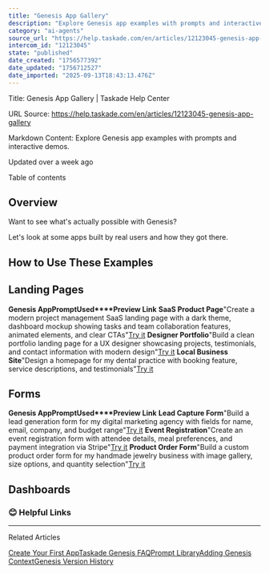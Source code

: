 ```yaml
---
title: "Genesis App Gallery"
description: "Explore Genesis app examples with prompts and interactive demos."
category: "ai-agents"
source_url: "https://help.taskade.com/en/articles/12123045-genesis-app-gallery"
intercom_id: "12123045"
state: "published"
date_created: "1756577392"
date_updated: "1756712527"
date_imported: "2025-09-13T18:43:13.476Z"
---
```


Title: Genesis App Gallery | Taskade Help Center

URL Source: https://help.taskade.com/en/articles/12123045-genesis-app-gallery

Markdown Content:
Explore Genesis app examples with prompts and interactive demos.

Updated over a week ago

Table of contents

**Overview**
------------

Want to see what's actually possible with Genesis?

Let's look at some apps built by real users and how they got there.

**How to Use These Examples**
-----------------------------

**Landing Pages**
-----------------

**Genesis App****Prompt****Used****Preview Link**
**SaaS Product Page**"Create a modern project management SaaS landing page with a dark theme, dashboard mockup showing tasks and team collaboration features, animated elements, and clear CTAs"[Try it](https://landing-page-mirage-jdglsxqn.taskade.app/)
**Designer Portfolio**"Build a clean portfolio landing page for a UX designer showcasing projects, testimonials, and contact information with modern design"[Try it](https://portfolio-palette-2fl0un79.taskade.app/)
**Local Business Site**"Design a homepage for my dental practice with booking feature, service descriptions, and testimonials"[Try it](https://dental-home-s4xmcak6.taskade.app/)

**Forms**
---------

**Genesis App****Prompt****Used****Preview Link**
**Lead Capture Form**"Build a lead generation form for my digital marketing agency with fields for name, email, company, and budget range"[Try it](https://lead-capture-form-pmtoelno.taskade.app/)
**Event Registration**"Create an event registration form with attendee details, meal preferences, and payment integration via Stripe"[Try it](https://event-registration-68n46o73.taskade.app/)
**Product Order Form**"Build a custom product order form for my handmade jewelry business with image gallery, size options, and quantity selection"[Try it](https://product-order-form-xpi6oe6j.taskade.app/)

**Dashboards**
--------------

### **😊 Helpful Links**

* * *

Related Articles

[Create Your First App](https://help.taskade.com/en/articles/11957643-create-your-first-app)[Taskade Genesis FAQ](https://help.taskade.com/en/articles/11963051-taskade-genesis-faq)[Prompt Library](https://help.taskade.com/en/articles/12037677-prompt-library)[Adding Genesis Context](https://help.taskade.com/en/articles/12269139-adding-genesis-context)[Genesis Version History](https://help.taskade.com/en/articles/12269476-genesis-version-history)
